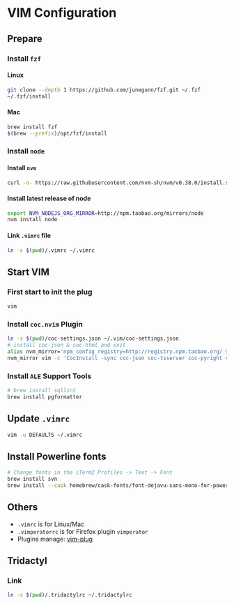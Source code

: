 # VIM Configuration

## Prepare

### Install `fzf`

#### Linux

```bash
git clone --depth 1 https://github.com/junegunn/fzf.git ~/.fzf
~/.fzf/install
```

#### Mac

```bash
brew install fzf
$(brew --prefix)/opt/fzf/install
```

### Install `node`

#### Install `nvm`

```bash
curl -o- https://raw.githubusercontent.com/nvm-sh/nvm/v0.38.0/install.sh | bash
```

#### Install latest release of node

```bash
export NVM_NODEJS_ORG_MIRROR=http://npm.taobao.org/mirrors/node
nvm install node
```

#### Link `.vimrc` file

```bash
ln -s $(pwd)/.vimrc ~/.vimrc
```

## Start VIM

### First start to init the plug

```bash
vim
```

### Install `coc.nvim` Plugin

```bash
ln -s $(pwd)/coc-settings.json ~/.vim/coc-settings.json
# install coc-json & coc-html and exit
alias nvm_mirror='npm_config_registry=http://registry.npm.taobao.org/ SASS_BINARY_SITE=https://npm.taobao.org/mirrors/node-sass/'
nvm_mirror vim -c 'CocInstall -sync coc-json coc-tsserver coc-pyright coc-sql|q'
```

### Install `ALE` Support Tools

```bash
# brew install sqllint
brew install pgformatter
```

## Update `.vimrc`

```bash
vim -u DEFAULTS ~/.vimrc
```

## Install Powerline fonts

```bash
# Change fonts in the iTerm2 Profiles -> Text -> Font
brew install svn
brew install --cask homebrew/cask-fonts/font-dejavu-sans-mono-for-powerline
```

## Others

- `.vimrc` is for Linux/Mac
- `.vimperatorrc` is for Firefox plugin `vimperator`
- Plugins manage: [vim-plug](https://github.com/junegunn/vim-plug)

## Tridactyl

### Link

```bash
ln -s $(pwd)/.tridactylrc ~/.tridactylrc
```
